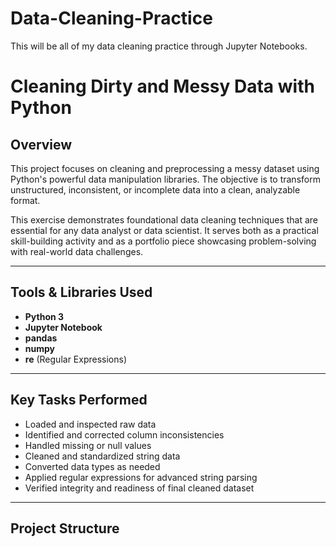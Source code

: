 # Data-Cleaning-Practice
This will be all of my data cleaning practice through Jupyter Notebooks.
# Cleaning Dirty and Messy Data with Python 

##  Overview
This project focuses on cleaning and preprocessing a messy dataset using Python's powerful data manipulation libraries. The objective is to transform unstructured, inconsistent, or incomplete data into a clean, analyzable format.

This exercise demonstrates foundational data cleaning techniques that are essential for any data analyst or data scientist. It serves both as a practical skill-building activity and as a portfolio piece showcasing problem-solving with real-world data challenges.

---

##  Tools & Libraries Used

- **Python 3**
- **Jupyter Notebook**
- **pandas**
- **numpy**
- **re** (Regular Expressions)

---

##  Key Tasks Performed

- Loaded and inspected raw data
- Identified and corrected column inconsistencies
- Handled missing or null values
- Cleaned and standardized string data
- Converted data types as needed
- Applied regular expressions for advanced string parsing
- Verified integrity and readiness of final cleaned dataset

---

##  Project Structure
